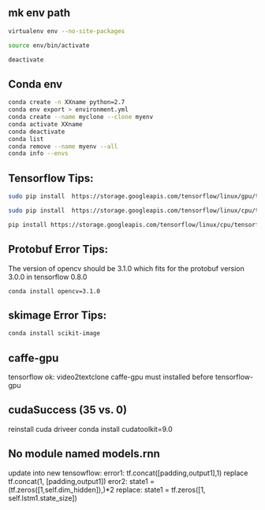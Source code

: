 

## mk env path

```sh
virtualenv env --no-site-packages

source env/bin/activate

deactivate
```

## Conda env
```sh
conda create -n XXname python=2.7
conda env export > environment.yml
conda create --name myclone --clone myenv
conda activate XXname
conda deactivate
conda list  
conda remove --name myenv --all
conda info --envs
```

## Tensorflow Tips:
```sh
sudo pip install  https://storage.googleapis.com/tensorflow/linux/gpu/tensorflow-0.8.0-cp27-none-linux_x86_64.whl

sudo pip install  https://storage.googleapis.com/tensorflow/linux/cpu/tensorflow-0.8.0-cp27-none-linux_x86_64.whl

pip install https://storage.googleapis.com/tensorflow/linux/cpu/tensorflow-0.8.0-cp27-none-linux_x86_64.whl
```

## Protobuf Error Tips:
The version of opencv should be 3.1.0 which fits for the protobuf version 3.0.0 in tensorflow 0.8.0

```##sh
conda install opencv=3.1.0
```
## skimage Error Tips:
```sh
conda install scikit-image
```
## caffe-gpu
tensorflow ok: video2textclone
caffe-gpu must installed before tensorflow-gpu



## cudaSuccess (35 vs. 0)
reinstall cuda driveer
conda install cudatoolkit=9.0

## No module named models.rnn
update into new tensowflow:
error1:
tf.concat([padding,output1],1) replace tf.concat(1, [padding,output1])
eror2: 
state1 = (tf.zeros([1,self.dim_hidden]),)*2
replace: state1 = tf.zeros([1, self.lstm1.state_size])
